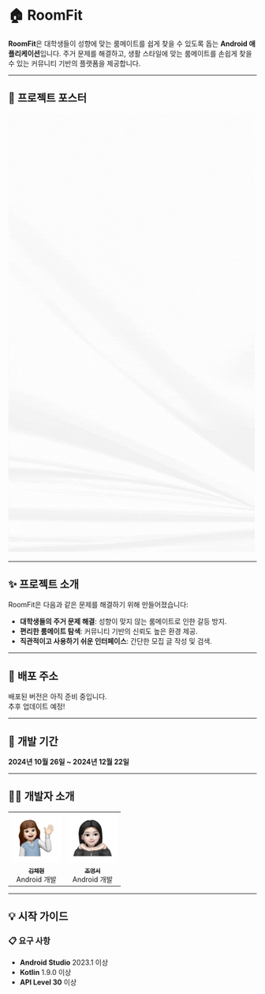 # 🏠 RoomFit

**RoomFit**은 대학생들이 성향에 맞는 룸메이트를 쉽게 찾을 수 있도록 돕는 **Android 애플리케이션**입니다. 주거 문제를 해결하고, 생활 스타일에 맞는 룸메이트를 손쉽게 찾을 수 있는 커뮤니티 기반의 플랫폼을 제공합니다.

---

## 🌟 프로젝트 포스터  
<img src="./app/src/main/res/drawable/roomfit_poster.gif" alt="RoomFit 로고" width="500px">

---

## ✨ 프로젝트 소개

RoomFit은 다음과 같은 문제를 해결하기 위해 만들어졌습니다:
- **대학생들의 주거 문제 해결**: 성향이 맞지 않는 룸메이트로 인한 갈등 방지.
- **편리한 룸메이트 탐색**: 커뮤니티 기반의 신뢰도 높은 환경 제공.
- **직관적이고 사용하기 쉬운 인터페이스**: 간단한 모집 글 작성 및 검색.

---

## 🚀 배포 주소  
배포된 버전은 아직 준비 중입니다.  
추후 업데이트 예정!

---

## 📅 개발 기간  
**2024년 10월 26일 ~ 2024년 12월 22일**

---

## 🧑‍💻 개발자 소개  

<table>
  <tbody>
    <tr>
      <td align="center">
        <a href="https://github.com/chaehyeon03">
          <img src="./app/src/main/res/drawable/user2.PNG" width="100px;" alt="chaehyeon03 프로필 사진"/>
          <br /><sub><b>김채현</b></sub>
        </a>
        <br />Android 개발
      </td>
            <td align="center">
        <a href="https://github.com/jjwm10625">
          <img src="./app/src/main/res/drawable/user1.PNG" width="100px;" alt="jjwm10625 프로필 사진"/>
          <br /><sub><b>조영서</b></sub>
        </a>
        <br />Android 개발
      </td>
    </tr>
  </tbody>
</table>

---

## 💡 시작 가이드

### 📋 요구 사항  
- **Android Studio** 2023.1 이상
- **Kotlin** 1.9.0 이상
- **API Level 30** 이상  

